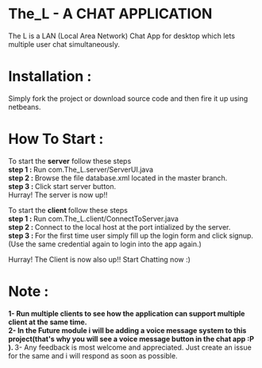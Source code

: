# The_L - A CHAT APPLICATION
The L is a LAN (Local Area Network) Chat App for desktop which lets multiple user chat simultaneously.

# Installation :
Simply fork the project or download source code and then fire it up using netbeans.

# How To Start :
To start the <strong>server</strong> follow these steps <br>
<strong> step 1 : </strong> Run com.The_L.server/ServerUI.java <br>
<strong> step 2 : </strong> Browse the file database.xml located in the master branch.<br>
<strong> step 3 : </strong> Click start server button.<br>
Hurray! The server is now up!!<br>

To start the <strong> client </strong> follow these steps <br>
<strong> step 1 : </strong> Run com.The_L.client/ConnectToServer.java <br>
<strong> step 2 : </strong> Connect to the local host at the port intialized by the server. <br>
<strong> step 3 : </strong> For the first time user simply fill up the login form and click signup.(Use the same credential again to login into the app again.) <br>

Hurray! The Client is now also up!! Start Chatting now :) <br>

# Note :
<strong>1- Run multiple clients to see how the application can support multiple client at the same time. <br>
2- In the Future module i will be adding a voice message system  to this project(that's why you will see a voice message button in the chat app :P ). </strong>
3- Any feedback is most welcome and appreciated. Just create an issue for the same and i will respond as soon as possible.
